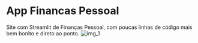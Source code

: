 # App Financas Pessoal
 Site com Streamlit de Finanças Pessoal, com poucas linhas de código mais bem bonito e direto ao ponto.
![img_1](https://github.com/MatheusCarniato/App_Financas_Pessoal/assets/141453630/0d5a9f09-6cdb-4740-857c-b92c5fc5f593)
